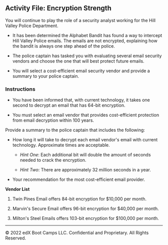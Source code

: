 ## Activity File: Encryption Strength

You will continue to play the role of a security analyst working for the Hill Valley Police Department. 

- It has been determined the Alphabet Bandit has found a way to intercept Hill Valley Police emails. The emails are not encrypted, explaining how the bandit is always one step ahead of the police.

- The police captain has tasked you with evaluating several email security vendors and choose the one that will best protect future emails.

- You will select a cost-efficient email security vendor and provide a summary to your police captain.

### Instructions
   
- You have been informed that, with current technology, it takes one second to decrypt an email that has 64-bit encryption.

- You must select an email vendor that provides cost-efficient protection from email decryption within 100 years.

Provide a summary to the police captain that includes the following:

  - How long it will take to decrypt each email vendor's email with current technology. Approximate times are acceptable.

      - *Hint One*: Each additional bit will double the amount of seconds needed to crack the encryption.

      - *Hint Two*: There are approximately 32 million seconds in a year.
  
  - Your recommendation for the most cost-efficient email provider.

**Vendor List**

 1.  Twin Pines Email offers 84-bit encryption for $10,000 per month.
 
 2.  Marvin's Secure Email offers 96-bit encryption for $40,000 per month.

 3.  Milton's Steel Emails offers 103-bit encryption for $100,000 per month.

---

© 2022 edX Boot Camps LLC. Confidential and Proprietary. All Rights Reserved.